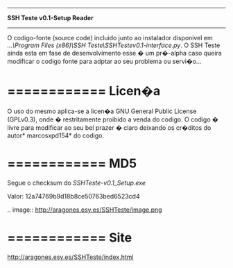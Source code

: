 *******************************
**SSH Teste v0.1-Setup Reader**
*******************************

O codigo-fonte (source code) incluido junto ao instalador disponivel em *...\Program Files (x86)\SSH Teste\SSHTestev0.1-interface.py*. O SSH Teste ainda esta em fase de desenvolvimento esse � um pr�-alpha caso queira modificar o codigo fonte para adptar ao seu problema ou servi�o...

============
Licen�a
============

O uso do mesmo aplica-se a licen�a GNU General Public License (GPLv0.3), onde � restritamente proibido a venda do codigo. O codigo � livre para modificar ao seu bel prazer � claro deixando os cr�ditos do autor* marcosxpd154* do codigo.

============
MD5
============
Segue o checksum do *SSHTeste-v0.1_Setup.exe* 

Valor: 12a74769b9d18b8ce50763bed6523cd4

.. image:: http://aragones.esy.es/SSHTeste/image.png 


============
Site
============

http://aragones.esy.es/SSHTeste/index.html
